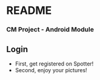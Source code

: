 # README #


### CM Project - Android Module ###

## Login ##
* First, get registered on Spotter!
* Second, enjoy your pictures!

